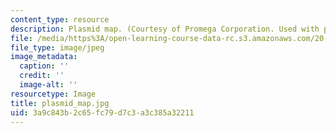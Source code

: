 ```yaml
---
content_type: resource
description: Plasmid map. (Courtesy of Promega Corporation. Used with permission.)
file: /media/https%3A/open-learning-course-data-rc.s3.amazonaws.com/20-109-laboratory-fundamentals-in-biological-engineering-fall-2007/3a9c843b2c65fc79d7c3a3c385a32211_plasmid_map.jpg
file_type: image/jpeg
image_metadata:
  caption: ''
  credit: ''
  image-alt: ''
resourcetype: Image
title: plasmid_map.jpg
uid: 3a9c843b-2c65-fc79-d7c3-a3c385a32211
---
```

